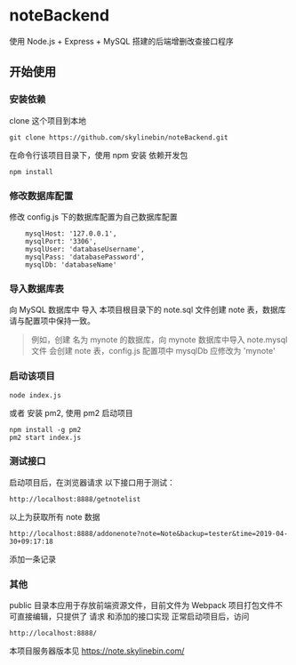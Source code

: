 # noteBackend
使用 Node.js + Express + MySQL 搭建的后端增删改查接口程序  


## 开始使用  

### 安装依赖  

clone 这个项目到本地
```
git clone https://github.com/skylinebin/noteBackend.git
```

在命令行该项目目录下，使用 npm 安装 依赖开发包  

```
npm install
```

### 修改数据库配置

修改 config.js 下的数据库配置为自己数据库配置
```
    mysqlHost: '127.0.0.1',
    mysqlPort: '3306',
    mysqlUser: 'databaseUsername',
    mysqlPass: 'databasePassword',
    mysqlDb: 'databaseName'
```

### 导入数据库表

向 MySQL 数据库中 导入 本项目根目录下的 note.sql 文件创建 note 表，数据库请与配置项中保持一致。
> 例如，创建 名为 mynote 的数据库，向 mynote 数据库中导入 note.mysql 文件 会创建 note 表，config.js 配置项中 mysqlDb 应修改为 'mynote'  



### 启动该项目  

```
node index.js
```

或者 安装 pm2, 使用 pm2 启动项目
```
npm install -g pm2
pm2 start index.js
```

### 测试接口  
启动项目后，在浏览器请求 以下接口用于测试：  
```
http://localhost:8888/getnotelist
```
以上为获取所有 note 数据  

```
http://localhost:8888/addonenote?note=Note&backup=tester&time=2019-04-30+09:17:18
```
添加一条记录

### 其他  
public 目录本应用于存放前端资源文件，目前文件为 Webpack 项目打包文件不可直接编辑，只提供了 请求 和添加的接口实现
正常启动项目后，访问
```
http://localhost:8888/
```
本项目服务器版本见 https://note.skylinebin.com/